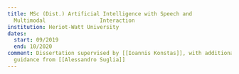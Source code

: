 ```yaml
---
title: MSc (Dist.) Artificial Intelligence with Speech and
  Multimodal                 Interaction
institution: Heriot-Watt University
dates:
  start: 09/2019
  end: 10/2020
comment: Dissertation supervised by [[Ioannis Konstas]], with additional
  guidance from [[Alessandro Suglia]]
---
```

